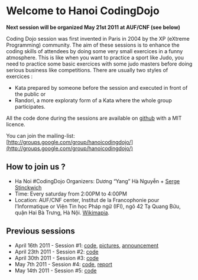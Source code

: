 Welcome to Hanoi CodingDojo
==========================

**Next session will be organized May 21st 2011 at AUF/CNF (see below)**

Coding Dojo session was first invented in Paris in 2004 by the XP (eXtreme Programming) community. The aim of these sessions is to enhance the coding skills of attendees by doing some very small exercices in a funny atmosphere. This is like when you want to practice a sport like Judo, you need to practice some basic exercices with some judo masters before doing serious business like competitions.
There are usually two styles of exercices :
* Kata prepared by someone before the session and executed in front of the public or
* Randori, a more exploraty form of a Kata where the whole group participates.

All the code done during the sessions are available on [github](http://www.github.com/) with a MIT licence.

You can join the mailing-list: [http://groups.google.com/group/hanoicodingdojo/](http://groups.google.com/group/hanoicodingdojo/)

How to join us ?
---------------------
 * Ha Noi #CodingDojo Organizers: Dương “Yang” Hà Nguyễn + [Serge Stinckwich](http://www.doesnotunderstand.org/)
 * Time: Every saturday from 2:00PM to 4:00PM
 * Location: AUF/CNF center, Institut de la Francophonie pour l’Informatique or Viện Tin học Pháp ngữ (IFI), ngõ 42 Tạ Quang Bửu, quận Hai Bà Trưng, Hà Nội. [Wikimapia](http://wikimapia.org/131037/vi/Vi%E1%BB%87n-Tin-h%E1%BB%8Dc-Ph%C3%A1p-ng%E1%BB%AF-H%C3%A0-N%E1%BB%99i-IFI).

Previous sessions
------------
* April 16th 2011 - Session #1: [code](https://github.com/HaNoiCodingDojo/HNCDSession1), [pictures](http://www.flickr.com/photos/sergestinckwich/sets/72157626521205638/), [announcement](http://blog.hanoilug.org/?p=123)
* April 23th 2011 - Session #2: [code](https://github.com/HaNoiCodingDojo/HNCDSession2)
* April 30th 2011 - Session #3: [code](https://github.com/HaNoiCodingDojo/HNCDSession3)
* May 7th 2011 - Session #4: [code](https://github.com/HaNoiCodingDojo/HNCDSession4), [report](http://blog.hanoilug.org/?p=124)
* May 14th 2011 - Session #5: [code](https://github.com/HaNoiCodingDojo/HNCDSession5)

